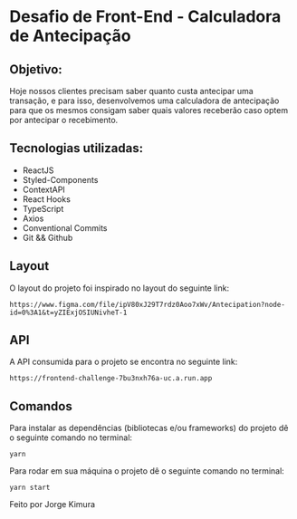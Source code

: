 # Desafio de Front-End - Calculadora de Antecipação

## Objetivo: 

Hoje nossos clientes precisam saber quanto custa antecipar uma transação, e para isso, desenvolvemos uma calculadora de antecipação para que os mesmos consigam saber quais valores receberão caso optem por antecipar o recebimento.

## Tecnologias utilizadas:
<ul>
    <li>ReactJS</li>
    <li>Styled-Components</li>
    <li>ContextAPI</li>
    <li>React Hooks</li>
    <li>TypeScript</li>
    <li>Axios</li>
    <li>Conventional Commits</li>
    <li>Git && Github</li>
</ul> 

## Layout
O layout do projeto foi inspirado no layout do seguinte link:
```
https://www.figma.com/file/ipV80xJ29T7rdz0Aoo7xWv/Antecipation?node-id=0%3A1&t=yZIExjOSIUNivheT-1
```

## API
A API consumida para o projeto se encontra no seguinte link:
```
https://frontend-challenge-7bu3nxh76a-uc.a.run.app
```

## Comandos
Para instalar as dependências (bibliotecas e/ou frameworks) do projeto dê o seguinte comando no terminal:
```
yarn
```

Para rodar em sua máquina o projeto dê o seguinte comando no terminal: 
```
yarn start
```

Feito por Jorge Kimura